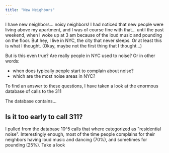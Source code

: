 ```yaml
---
title: "New Neighbors"
---
```


I have new neighbors... noisy neighbors! I had noticed that new people were living above my apartment, and I was of course fine with that... until the past weekend, when I woke up at 3 am because of the loud music and pounding on the floor. But hey, I live in NYC, the city that never sleeps. Or at least this is what I thought. (Okay, maybe not the first thing that I thought...)

But is this even true? Are really people in NYC used to noise? Or in other words:
* when does typically people start to complain about noise?
* which are the most noise areas in NYC?

To find an answer to these questions, I have taken a look at the enormous database of calls to the 311

The database contains...

## Is it too early to call 311?

I pulled from the database 10^5 calls that where categorized as "residential noise". Interestingly enough, most of the time people complains for their neighbors having loud music and dancing (70%), and sometimes for pounding (25%). Take a look

<img src="https://github.com/gt987/gt987.github.io/assets/images/calls_dist.png" alt="">
